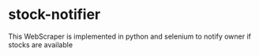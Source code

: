 # stock-notifier
This WebScraper is implemented in python and selenium to notify owner if stocks are available
